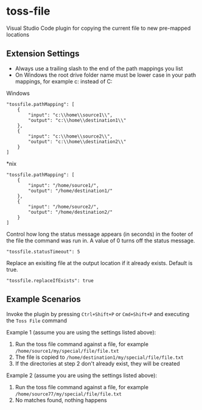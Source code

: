 # toss-file

Visual Studio Code plugin for copying the current file to new pre-mapped locations

## Extension Settings

- Always use a trailing slash to the end of the path mappings you list
- On Windows the root drive folder name must be lower case in your path mappings, for example c: instead of C:

Windows
```
"tossfile.pathMapping": [
    {
        "input": "c:\\home\\source1\\",
        "output": "c:\\home\\destination1\\"
    },
    {
        "input": "c:\\home\\source2\\",
        "output": "c:\\home\\destination2\\"
    }
]
```

*nix
```
"tossfile.pathMapping": [
    {
        "input": "/home/source1/",
        "output": "/home/destination1/"
    },
    {
        "input": "/home/source2/",
        "output": "/home/destination2/"
    }
]
```

Control how long the status message appears (in seconds) in the footer of the file the command was run in. A value of 0 turns off the status message.
```
"tossfile.statusTimeout": 5
```

Replace an exisiting file at the output location if it already exists. Default is true.
```
"tossfile.replaceIfExists": true
```

## Example Scenarios

Invoke the plugin by pressing `Ctrl+Shift+P` or `Cmd+Shift+P` and executing the `Toss File` command

Example 1 (assume you are using the settings listed above):

1. Run the toss file command against a file, for example `/home/source1/my/special/file/file.txt`
2. The file is copied to `/home/destination1/my/special/file/file.txt`
3. If the directories at step 2 don't already exist, they will be created

Example 2 (assume you are using the settings listed above):

1. Run the toss file command against a file, for example `/home/source77/my/special/file/file.txt`
2. No matches found, nothing happens
